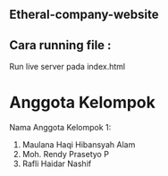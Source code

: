 ## Etheral-company-website

## Cara running file :

Run live server pada index.html

# Anggota Kelompok

Nama Anggota Kelompok 1:

1. Maulana Haqi Hibansyah Alam
2. Moh. Rendy Prasetyo P
3. Rafli Haidar Nashif
